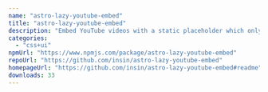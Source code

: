 ```yaml
---
name: "astro-lazy-youtube-embed"
title: "astro-lazy-youtube-embed"
description: "Embed YouTube videos with a static placeholder which only embeds when you click"
categories:
  - "css+ui"
npmUrl: "https://www.npmjs.com/package/astro-lazy-youtube-embed"
repoUrl: "https://github.com/insin/astro-lazy-youtube-embed"
homepageUrl: "https://github.com/insin/astro-lazy-youtube-embed#readme"
downloads: 33
---
```

